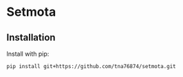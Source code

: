 # Setmota

## Installation

Install with pip:

```bash
pip install git+https://github.com/tna76874/setmota.git
```
